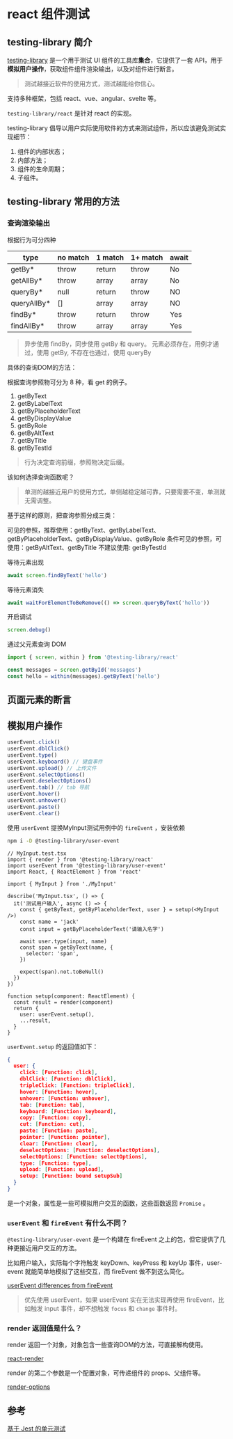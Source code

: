 # react 组件测试

## testing-library 简介

[testing-library](https://testing-library.com/) 是一个用于测试 UI 组件的工具库**集合**，它提供了一套 API，用于**模拟用户操作**，获取组件组件渲染输出，以及对组件进行断言。

> 测试越接近软件的使用方式，测试越能给你信心。

支持多种框架，包括 react、vue、angular、svelte 等。

`testing-library/react` 是针对 react 的实现。

testing-library 倡导以用户实际使用软件的方式来测试组件，所以应该避免测试实现细节：

1. 组件的内部状态；
2. 内部方法；
3. 组件的生命周期；
4. 子组件。

## testing-library 常用的方法

### 查询渲染输出

根据行为可分四种

| type         | no match | 1 match | 1+ match | await |
| ------------ | -------- | ------- | -------- | ----- |
| getBy\*      | throw    | return  | throw    | No    |
| getAllBy\*   | throw    | array   | array    | No    |
| queryBy\*    | null     | return  | throw    | NO    |
| queryAllBy\* | []       | array   | array    | NO    |
| findBy\*     | throw    | return  | throw    | Yes   |
| findAllBy\*  | throw    | array   | array    | Yes   |

> 异步使用 findBy，同步使用 getBy 和 query。
> 元素必须存在，用例才通过，使用 getBy, 不存在也通过，使用 queryBy

具体的查询DOM的方法：

根据查询参照物可分为 8 种，看 get 的例子。

1. getByText
2. getByLabelText
3. getByPlaceholderText
4. getByDisplayValue
5. getByRole
6. getByAltText
7. getByTitle
8. getByTestId

> 行为决定查询前缀，参照物决定后缀。

该如何选择查询函数呢？

> 单测的越接近用户的使用方式，单侧越稳定越可靠，只要需要不变，单测就无需调整。

基于这样的原则，把查询参照分成三类：

可见的参照，推荐使用：getByText、getByLabelText、getByPlaceholderText、getByDisplayValue、getByRole
条件可见的参照，可使用：getByAltText、getByTitle
不建议使用: getByTestId

等待元素出现

```js
await screen.findByText('hello')
```

等待元素消失

```js
await waitForElementToBeRemove(() => screen.queryByText('hello'))
```

开启调试

```js
screen.debug()
```

通过父元素查询 DOM

```js
import { screen, within } from '@testing-library/react'

const messages = screen.getById('messages')
const hello = within(messages).getByText('hello')
```

## 页面元素的断言

## 模拟用户操作

```js
userEvent.click()
userEvent.dblClick()
userEvent.type()
userEvent.keyboard() // 键盘事件
userEvent.upload() // 上传文件
userEvent.selectOptions()
userEvent.deselectOptions()
userEvent.tab() // tab 导航
userEvent.hover()
userEvent.unhover()
userEvent.paste()
userEvent.clear()
```

使用 `userEvent` 提换MyInput测试用例中的 `fireEvent` ，安装依赖

```bash
npm i -D @testing-library/user-event
```

```tsx
// MyInput.test.tsx
import { render } from '@testing-library/react'
import userEvent from '@testing-library/user-event'
import React, { ReactElement } from 'react'

import { MyInput } from './MyInput'

describe('MyInput.tsx', () => {
  it('测试用户输入', async () => {
    const { getByText, getByPlaceholderText, user } = setup(<MyInput />)
    const name = 'jack'
    const input = getByPlaceholderText('请输入名字')

    await user.type(input, name)
    const span = getByText(name, {
      selector: 'span',
    })

    expect(span).not.toBeNull()
  })
})

function setup(component: ReactElement) {
  const result = render(component)
  return {
    user: userEvent.setup(),
    ...result,
  }
}
```

`userEvent.setup` 的返回值如下：

```json
{
  user: {
    click: [Function: click],
    dblClick: [Function: dblClick],
    tripleClick: [Function: tripleClick],
    hover: [Function: hover],
    unhover: [Function: unhover],
    tab: [Function: tab],
    keyboard: [Function: keyboard],
    copy: [Function: copy],
    cut: [Function: cut],
    paste: [Function: paste],
    pointer: [Function: pointer],
    clear: [Function: clear],
    deselectOptions: [Function: deselectOptions],
    selectOptions: [Function: selectOptions],
    type: [Function: type],
    upload: [Function: upload],
    setup: [Function: bound setupSub]
  }
}
```

是一个对象，属性是一些可模拟用户交互的函数，这些函数返回 `Promise` 。

### `userEvent` 和 `fireEvent` 有什么不同？

`@testing-library/user-event` 是一个构建在 fireEvent 之上的包，但它提供了几种更接近用户交互的方法。

比如用户输入，实际每个字符触发 keyDown、keyPress 和 keyUp 事件，user-event 就能简单地模拟了这些交互，而 fireEvent 做不到这么简化。

[userEvent differences from fireEvent](https://testing-library.com/docs/user-event/intro/#differences-from-fireevent)

> 优先使用 userEvent，如果 userEvent 实在无法实现再使用 fireEvent，比如触发 input 事件，却不想触发 `focus` 和 `change` 事件时。

### render 返回值是什么？

render 返回一个对象，对象包含一些查询DOM的方法，可直接解构使用。

[react-render](https://testing-library.com/docs/react-testing-library/api/#render)

render 的第二个参数是一个配置对象，可传递组件的 props、父组件等。

[render-options](https://testing-library.com/docs/react-testing-library/api/#render-options)

## 参考

[基于 Jest 的单元测试](https://sinoui.github.io/sinoui-guide/docs/jest-introduction)
